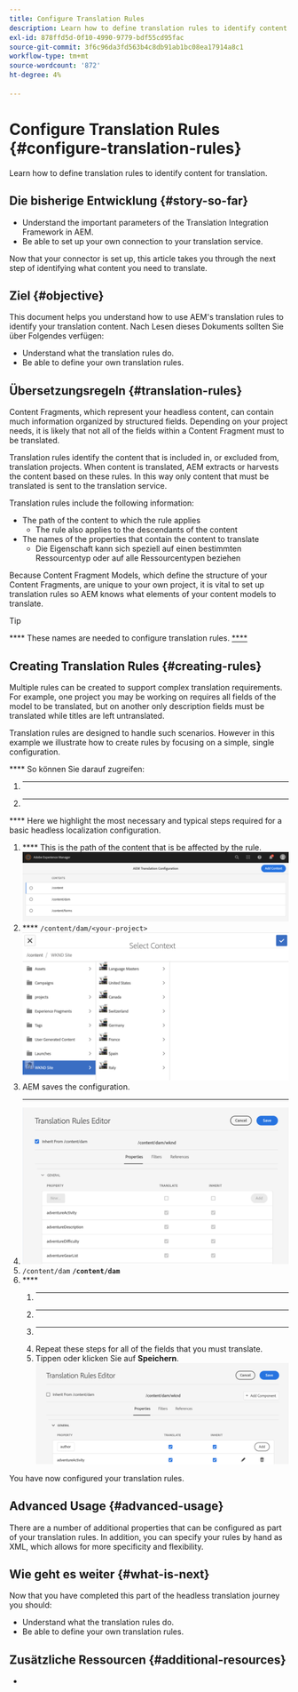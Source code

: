 ```yaml
---
title: Configure Translation Rules
description: Learn how to define translation rules to identify content for translation.
exl-id: 878ffd5d-0f10-4990-9779-bdf55cd95fac
source-git-commit: 3f6c96da3fd563b4c8db91ab1bc08ea17914a8c1
workflow-type: tm+mt
source-wordcount: '872'
ht-degree: 4%

---
```


# Configure Translation Rules {#configure-translation-rules}

Learn how to define translation rules to identify content for translation.

## Die bisherige Entwicklung {#story-so-far}

[](configure-connector.md)

* Understand the important parameters of the Translation Integration Framework in AEM.
* Be able to set up your own connection to your translation service.

Now that your connector is set up, this article takes you through the next step of identifying what content you need to translate.

## Ziel {#objective}

This document helps you understand how to use AEM&#39;s translation rules to identify your translation content. Nach Lesen dieses Dokuments sollten Sie über Folgendes verfügen:

* Understand what the translation rules do.
* Be able to define your own translation rules.

## Übersetzungsregeln {#translation-rules}

Content Fragments, which represent your headless content, can contain much information organized by structured fields. Depending on your project needs, it is likely that not all of the fields within a Content Fragment must to be translated.

Translation rules identify the content that is included in, or excluded from, translation projects. When content is translated, AEM extracts or harvests the content based on these rules. In this way only content that must be translated is sent to the translation service.

Translation rules include the following information:

* The path of the content to which the rule applies
   * The rule also applies to the descendants of the content
* The names of the properties that contain the content to translate
   * Die Eigenschaft kann sich speziell auf einen bestimmten Ressourcentyp oder auf alle Ressourcentypen beziehen

Because Content Fragment Models, which define the structure of your Content Fragments, are unique to your own project, it is vital to set up translation rules so AEM knows what elements of your content models to translate.

>[!TIP]
>
>**** These names are needed to configure translation rules. [****](getting-started.md#content-modlels)

## Creating Translation Rules {#creating-rules}

Multiple rules can be created to support complex translation requirements. For example, one project you may be working on requires all fields of the model to be translated, but on another only description fields must be translated while titles are left untranslated.

Translation rules are designed to handle such scenarios. However in this example we illustrate how to create rules by focusing on a simple, single configuration.

**** So können Sie darauf zugreifen:

1. ********
1. ****

**** Here we highlight the most necessary and typical steps required for a basic headless localization configuration.

1. **** This is the path of the content that is be affected by the rule.
   ![](assets/add-translation-context.png)
1. **** `/content/dam/<your-project>`
   ![](assets/select-context.png)
1. AEM saves the configuration.
1. **** ****
   ![](assets/translation-rules-editor.png)
1. `/content/dam` **`/content/dam`**
1. ****[](getting-started.md#content-models)
   1. ****
   1. ********
   1. ****
   1. Repeat these steps for all of the fields that you must translate.
   1. Tippen oder klicken Sie auf **Speichern**.
      ![](assets/add-property.png)

You have now configured your translation rules.

## Advanced Usage {#advanced-usage}

There are a number of additional properties that can be configured as part of your translation rules. In addition, you can specify your rules by hand as XML, which allows for more specificity and flexibility.

[](#additional-resources)

## Wie geht es weiter {#what-is-next}

Now that you have completed this part of the headless translation journey you should:

* Understand what the translation rules do.
* Be able to define your own translation rules.

[](translate-content.md)

## Zusätzliche Ressourcen {#additional-resources}

[](translate-content.md)

* [](/help/sites-cloud/administering/translation/rules.md)
